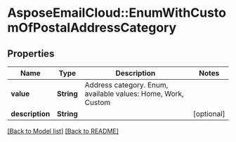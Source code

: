 # AsposeEmailCloud::EnumWithCustomOfPostalAddressCategory
## Properties
Name | Type | Description | Notes
------------ | ------------- | ------------- | -------------
**value** | **String** | Address category. Enum, available values: Home, Work, Custom | 
**description** | **String** |  | [optional] 



[[Back to Model list]](Models.md) [[Back to README]](README.md)


